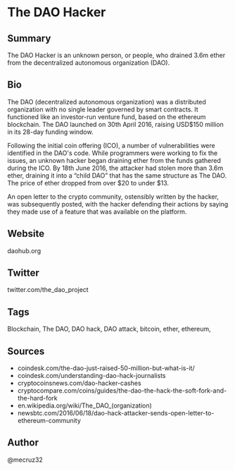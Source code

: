 # The DAO Hacker

## Summary
The DAO Hacker is an unknown person, or people, who drained 3.6m ether from the decentralized autonomous organization (DAO).
## Bio
The DAO (decentralized autonomous organization) was a distributed organization with no single leader governed by smart contracts. It functioned like an investor-run venture fund, based on the ethereum blockchain. The DAO launched on 30th April 2016, raising USD$150 million in its 28-day funding window.

Following the initial coin offering (ICO), a number of vulnerabilities were identified in the DAO's code. While programmers were working to fix the issues, an unknown hacker began draining ether from the funds gathered during the ICO. By 18th June 2016, the attacker had stolen more than 3.6m ether, draining it into a “child DAO” that has the same structure as The DAO. The price of ether dropped from over $20 to under $13.

An open letter to the crypto community, ostensibly written by the hacker, was subsequently posted, with the hacker defending their actions by saying they made use of a feature that was available on the platform. 

## Website
daohub.org

## Twitter
twitter.com/the_dao_project

## Tags
Blockchain, The DAO, DAO hack, DAO attack, bitcoin, ether, ethereum, 

## Sources
- coindesk.com/the-dao-just-raised-50-million-but-what-is-it/
- coindesk.com/understanding-dao-hack-journalists
- cryptocoinsnews.com/dao-hacker-cashes
- cryptocompare.com/coins/guides/the-dao-the-hack-the-soft-fork-and-the-hard-fork
- en.wikipedia.org/wiki/The_DAO_(organization)
- newsbtc.com/2016/06/18/dao-hack-attacker-sends-open-letter-to-ethereum-community

## Author
@mecruz32
